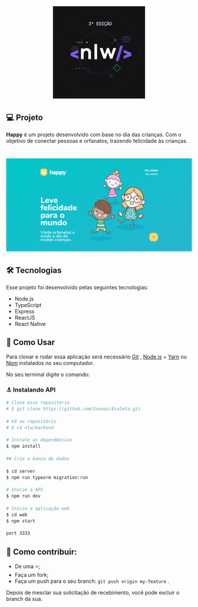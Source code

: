 <h1 align="center">
    <img alt="NextLevelWeek" title="#NextLevelWeek" src=".github/nlw.jpg" width="250px" />
</h1>

## 💻 Projeto

**Happy** é um projeto desenvolvido com base no dia das crianças. Com o objetivo de conectar pessoas e orfanatos, trazendo felicidade às crianças.
 ## 

<h1 align="center">
    <img alt="happy" title="#happy" src=".github/happy.png" width="720px" />
</h1>

## 🛠️ Tecnologias

Esse projeto foi desenvolvido pelas seguintes tecnologias: 

* Node.js
* TypeScript
* Express
* ReactJS
* React Native

## 💯 Como Usar

Para clonar e rodar essa aplicação será necessário [Git](https://git-scm.com/downloads) , [Node.js](https://nodejs.org/en/) + [Yarn](https://yarnpkg.com/) ou [Npm](https://www.npmjs.com/) instalados no seu computador.

No seu terminal digite o comando:

### ⚓ Instalando API 

``` bash
# Clone esse repositorio
# $ git clone https://github.com/Soonas/Ecoleta.git

# Vá ao repositório
# $ cd nlw/backend

# Instale as dependências
$ npm install

## Crie o banco de dados

$ cd server
$ npm run typeorm migration:run

# Inicie a API
$ npm run dev

# Inicie a aplicação web
$ cd web
$ npm start

port 3333
```

## 🤔 Como contribuir:

* De uma ⭐; 
* Faça um fork; 
* Faça um push para o seu branch: `git push origin my-feature` .

Depois de mesclar sua solicitação de recebimento, você pode excluir o branch da sua.
  

